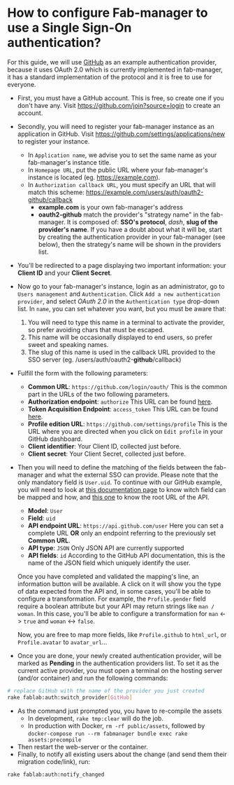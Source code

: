 # How to configure Fab-manager to use a Single Sign-On authentication?

For this guide, we will use [GitHub](https://developer.github.com/v3/oauth/) as an example authentication provider, because it uses OAuth 2.0 which is currently implemented in fab-manager, it has a standard implementation of the protocol and it is free to use for everyone.

- First, you must have a GitHub account. This is free, so create one if you don't have any.
  Visit https://github.com/join?source=login to create an account.

- Secondly, you will need to register your fab-manager instance as an application in GitHub.
  Visit https://github.com/settings/applications/new to register your instance.
  - In `Application name`, we advise you to set the same name as your fab-manager's instance title.
  - In `Homepage URL`, put the public URL where your fab-manager's instance is located (eg. https://example.com).
  - In `Authorization callback URL`, you must specify an URL that will match this scheme: https://example.com/users/auth/oauth2-github/callback
    - **example.com** is your own fab-manager's address
    - **oauth2-github** match the provider's "strategy name" in the fab-manager.
      It is composed of: **SSO's protocol**, _dash_, **slug of the provider's name**.
      If you have a doubt about what it will be, start by creating the authentication provider in your fab-manager (see below), then the strategy's name will be shown in the providers list.

- You'll be redirected to a page displaying two important information: your **Client ID** and your **Client Secret**.

- Now go to your fab-manager's instance, login as an administrator, go to `Users management` and `Authentication`.
  Click `Add a new authentication provider`, and select _OAuth 2.0_ in the `Authentication type` drop-down list.
  In `name`, you can set whatever you want, but you must be aware that:
  1. You will need to type this name in a terminal to activate the provider, so prefer avoiding chars that must be escaped.
  2. This name will be occasionally displayed to end users, so prefer sweet and speaking names.
  3. The slug of this name is used in the callback URL provided to the SSO server (eg. /users/auth/oauth2-**github**/callback)

- Fulfill the form with the following parameters:
  - **Common URL**: `https://github.com/login/oauth/` This is the common part in the URLs of the two following parameters.
  - **Authorization endpoint**: `authorize` This URL can be found [here](https://developer.github.com/v3/oauth/).
  - **Token Acquisition Endpoint**: `access_token` This URL can be found [here](https://developer.github.com/v3/oauth/).
  - **Profile edition URL**: `https://github.com/settings/profile` This is the URL where you are directed when you click on `Edit profile` in your GitHub dashboard.
  - **Client identifier**: Your Client ID, collected just before.
  - **Client secret**: Your Client Secret, collected just before.

- Then you will need to define the matching of the fields between the fab-manager and what the external SSO can provide.
  Please note that the only mandatory field is `User.uid`.
  To continue with our GitHub example, you will need to look at [this documentation page](https://developer.github.com/v3/users/#get-the-authenticated-user) to know witch field can be mapped and how, and [this one](https://developer.github.com/v3/) to know the root URL of the API.
  - **Model**: `User`
  - **Field**: `uid`
  - **API endpoint URL**: `https://api.github.com/user` Here you can set a complete URL **OR** only an endpoint referring to the previously set **Common URL**.
  - **API type**: `JSON` Only JSON API are currently supported
  - **API fields**: `id` According to the GitHub API documentation, this is the name of the JSON field which uniquely identify the user.

  Once you have completed and validated the mapping's line, an information button will be available.
  A click on it will show you the type of data expected from the API and, in some cases, you'll be able to configure a transformation.
  For example, the `Profile.gender` field require a boolean attribute but your API may return strings like `man / woman`.
  In this case, you'll be able to configure a transformation for `man` <-> `true` and `woman` <-> `false`.

  Now, you are free to map more fields, like `Profile.github` to `html_url`, or `Profile.avatar` to `avatar_url`...

- Once you are done, your newly created authentication provider, will be marked as **Pending** in the authentication providers list.
  To set it as the current active provider, you must open a terminal on the hosting server (and/or container) and run the following commands:

```bash
# replace GitHub with the name of the provider you just created
rake fablab:auth:switch_provider[GitHub]
```

- As the command just prompted you, you have to re-compile the assets
  - In development, `rake tmp:clear` will do the job.
  - In production with Docker, `rm -rf public/assets`, followed by `docker-compose run --rm fabmanager bundle exec rake assets:precompile`
- Then restart the web-server or the container.
- Finally, to notify all existing users about the change (and send them their migration code/link), run:
```bash
rake fablab:auth:notify_changed
```
